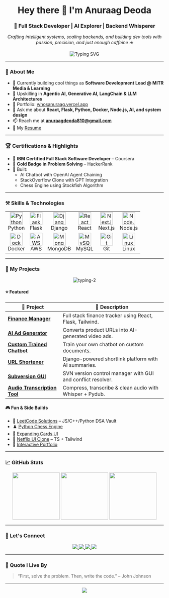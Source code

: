 <h1 align="center">Hey there 👋 I'm Anuraag Deoda</h1>
<h3 align="center">🚀 Full Stack Developer | AI Explorer | Backend Whisperer</h3>

<p align="center">
  <em>Crafting intelligent systems, scaling backends, and building dev tools with passion, precision, and just enough caffeine ☕</em>
</p>

<p align="center">
  <img src="https://readme-typing-svg.herokuapp.com?font=Fira+Code&weight=500&size=24&pause=1000&center=true&vCenter=true&width=435&lines=Full+Stack+Engineer+%F0%9F%92%BB;AI+Experimenter+%F0%9F%A7%91%E2%80%8D%F0%9F%92%BB;Open+Source+Contributor+%E2%9D%A4%EF%B8%8F;Lifelong+Learner+%F0%9F%93%9A" alt="Typing SVG" />
</p>

---

### 🧠 About Me

- 🔭 Currently building cool things as **Software Development Lead @ MITR Media & Learning**
- 🌱 Upskilling in **Agentic AI, Generative AI, LangChain & LLM Architectures**
- 💼 Portfolio: [whosanuraag.vercel.app](https://whosanuraag.vercel.app)
- 💬 Ask me about **React, Flask, Python, Docker, Node.js, AI, and system design**
- 📫 Reach me at **anuraagdeoda810@gmail.com**
- 📄 My [Resume](https://smallpdf.com/file#s=2619d5a6-b903-4e27-8582-98b81bd86f0f)

---

### 🏆 Certifications & Highlights

- 🧠 **IBM Certified Full Stack Software Developer** – Coursera
- 🥇 **Gold Badge in Problem Solving** – HackerRank
- 🤖 Built:  
  - AI Chatbot with OpenAI Agent Chaining  
  - StackOverflow Clone with GPT Integration  
  - Chess Engine using Stockfish Algorithm

---

### ⚒️ Skills & Technologies

<table align="center">
  <tr>
    <td align="center">
      <img src="https://cdn.jsdelivr.net/gh/devicons/devicon/icons/python/python-original.svg" height="40" alt="Python"/><br/>Python
    </td>
    <td align="center">
      <img src="https://cdn.jsdelivr.net/gh/devicons/devicon/icons/flask/flask-original.svg" height="40" alt="Flask"/><br/>Flask
    </td>
    <td align="center">
      <img src="https://cdn.jsdelivr.net/gh/devicons/devicon/icons/django/django-plain.svg" height="40" alt="Django"/><br/>Django
    </td>
    <td align="center">
      <img src="https://cdn.jsdelivr.net/gh/devicons/devicon/icons/react/react-original.svg" height="40" alt="React"/><br/>React
    </td>
    <td align="center">
      <img src="https://cdn.jsdelivr.net/gh/devicons/devicon/icons/nextjs/nextjs-original.svg" height="40" alt="Next.js"/><br/>Next.js
    </td>
    <td align="center">
      <img src="https://cdn.jsdelivr.net/gh/devicons/devicon/icons/nodejs/nodejs-original.svg" height="40" alt="Node.js"/><br/>Node.js
    </td>
  </tr>
  <tr>
    <td align="center">
      <img src="https://cdn.jsdelivr.net/gh/devicons/devicon/icons/docker/docker-original.svg" height="40" alt="Docker"/><br/>Docker
    </td>
    <td align="center">
      <img src="https://cdn.jsdelivr.net/gh/devicons/devicon/icons/aws/aws-original.svg" height="40" alt="AWS"/><br/>AWS
    </td>
    <td align="center">
      <img src="https://cdn.jsdelivr.net/gh/devicons/devicon/icons/mongodb/mongodb-original.svg" height="40" alt="MongoDB"/><br/>MongoDB
    </td>
    <td align="center">
      <img src="https://cdn.jsdelivr.net/gh/devicons/devicon/icons/mysql/mysql-original.svg" height="40" alt="MySQL"/><br/>MySQL
    </td>
    <td align="center">
      <img src="https://cdn.jsdelivr.net/gh/devicons/devicon/icons/git/git-original.svg" height="40" alt="Git"/><br/>Git
    </td>
    <td align="center">
      <img src="https://cdn.jsdelivr.net/gh/devicons/devicon/icons/linux/linux-original.svg" height="40" alt="Linux"/><br/>Linux
    </td>
  </tr>
</table>

---

### 🚀 My Projects

<p align="center">
  <img src="https://readme-typing-svg.demolab.com/?lines=Always+building...;Always+learning...;Always+shipping+%F0%9F%9A%80&font=Fira+Code&center=true&width=440&height=45&pause=1000" alt="typing-2" />
</p>

#### ⭐ Featured

| 🔧 Project | 📝 Description |
|-----------|----------------|
| **[Finance Manager](https://github.com/Anuraag-Deoda/Finance-Manager)** | Full stack finance tracker using React, Flask, Tailwind. |
| **[AI Ad Generator](https://github.com/Anuraag-Deoda/ai-ad-generator)** | Converts product URLs into AI-generated video ads. |
| **[Custom Trained Chatbot](https://github.com/Anuraag-Deoda/custom-trained-chatbot)** | Train your own chatbot on custom documents. |
| **[URL Shortener](https://github.com/Anuraag-Deoda/url-shortener)** | Django-powered shortlink platform with AI summaries. |
| **[Subversion GUI](https://github.com/Anuraag-Deoda/Subversion-control-gui)** | SVN version control manager with GUI and conflict resolver. |
| **[Audio Transcription Tool](https://github.com/Anuraag-Deoda/Audio-transcription-Tool)** | Compress, transcribe & clean audio with Whisper + Pydub. |

#### 🎮 Fun & Side Builds

- 🧠 [LeetCode Solutions](https://github.com/Anuraag-Deoda/LeetCode-Solutions) – JS/C++/Python DSA Vault  
- ♟️ [Python Chess Engine](https://github.com/Anuraag-Deoda/Chess-Project-using-Python)  
- 🎴 [Expanding Cards UI](https://github.com/Anuraag-Deoda/Expanding-Cards)  
- 🧪 [Netflix UI Clone](https://github.com/Anuraag-Deoda/Netflix) – TS + Tailwind  
- 💬 [Interactive Portfolio](https://github.com/Anuraag-Deoda/Interactive-Portfolio)

---

### 📈 GitHub Stats

<p align="center">
  <img src="https://github-readme-stats.vercel.app/api?username=Anuraag-Deoda&show_icons=true&theme=radical" height="150" />
  <img src="https://streak-stats.demolab.com?user=Anuraag-Deoda&theme=radical&hide_border=false" height="150" />
  <img src="https://github-readme-stats.vercel.app/api/top-langs/?username=Anuraag-Deoda&layout=compact&theme=radical" height="150" />
</p>

---

### 🤝 Let's Connect

<p align="center">
  <a href="https://www.linkedin.com/in/anuraag-deoda-2b9b62192/">
    <img src="https://img.shields.io/badge/LinkedIn-Connect-blue?style=for-the-badge&logo=linkedin" />
  </a>
  <a href="mailto:anuraagdeoda810@gmail.com">
    <img src="https://img.shields.io/badge/Gmail-Email%20Me-D14836?style=for-the-badge&logo=gmail" />
  </a>
  <a href="https://www.hackerrank.com/anuraagdeoda810">
    <img src="https://img.shields.io/badge/HackerRank-Profile-2EC866?style=for-the-badge&logo=hackerrank" />
  </a>
  <a href="https://www.instagram.com/anuraagdeoda08/">
    <img src="https://img.shields.io/badge/Instagram-Follow-E4405F?style=for-the-badge&logo=instagram" />
  </a>
</p>

---

### 💬 Quote I Live By

> “First, solve the problem. Then, write the code.” – John Johnson

---

<p align="center">
  <img src="https://visitcount.itsvg.in/api?id=Anuraag-Deoda&label=Profile%20Views&color=4&pretty=true" />
</p>
